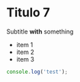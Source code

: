 Titulo 7
=====

Subtitle **with** something

* item 1
* item 2
* item 3

```js
console.log('test');
```

